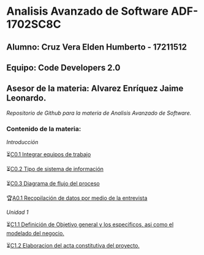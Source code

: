 # Analisis Avanzado de Software ADF-1702SC8C

## Alumno: Cruz Vera Elden Humberto - 17211512

## Equipo: Code Developers 2.0

## Asesor de la materia: Alvarez Enríquez Jaime Leonardo.

*Repositorio de Github para la materia de Analisis Avanzado de Software.*

### Contenido de la materia:
*Introducción*

:hourglass_flowing_sand:[C0.1 Integrar equipos de trabajo](https://github.com/CruzVeraEldenHumberto/Analisis-Avanzado-de-Software-Cruz-Vera/blob/master/pdf/C0.1_IntegrarEquiposdeTrabajo_EldenCruz.pdf)

:hourglass_flowing_sand:[C0.2  Tipo de sistema de información](https://github.com/CruzVeraEldenHumberto/Analisis-Avanzado-de-Software-Cruz-Vera/blob/master/blog/C0.2_Tipo_de_Sistema_Desarrollar_EldenCruz.md)

:hourglass_flowing_sand:[C0.3 Diagrama de flujo del proceso](https://github.com/CruzVeraEldenHumberto/Analisis-Avanzado-de-Software-Cruz-Vera/blob/master/blog/C0.3_DiagramadeFlujo_Proceso_EldenCruz.md)

:trophy:[A0.1 Recopilación de datos por medio de la entrevista](https://github.com/CruzVeraEldenHumberto/Analisis-Avanzado-de-Software-Cruz-Vera/blob/master/blog/A0.1_InterviewConsolidation_EldenCruz.md)

*Unidad 1*

:hourglass_flowing_sand:[C1.1 Definición de Objetivo general y los especificos, asi como el modelado del negocio.](https://github.com/CruzVeraEldenHumberto/Analisis-Avanzado-de-Software-Cruz-Vera/blob/master/blog/C1.1_ObjetivosGenerales_EldenCruz.md)

:hourglass_flowing_sand:[C1.2 Elaboracion del acta constitutiva del proyecto.](https://github.com/CruzVeraEldenHumberto/Analisis-Avanzado-de-Software-Cruz-Vera/blob/master/blog/C1.1_ObjetivosGenerales_EldenCruz.md)